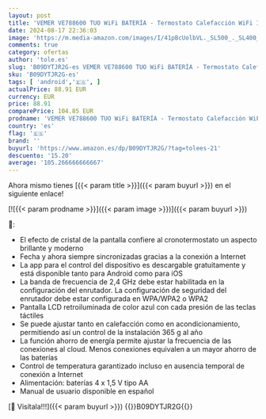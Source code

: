 ```yaml
---
layout: post
title: 'VEMER VE788600 TUO WiFi BATERÍA - Termostato Calefacción WiFi Inteligente  Control Remoto Desde Smartphone por App iOS y Android  Alimentación a Pilas  Blanco'
date: 2024-08-17 22:36:03
image: 'https://m.media-amazon.com/images/I/41pBcUolbVL._SL500_._SL400_.jpg'
comments: true
category: ofertas
author: 'tole.es'
slug: 'B09DYTJR2G-es VEMER VE788600 TUO WiFi BATERÍA - Termostato Calefacción...'
sku: 'B09DYTJR2G-es'
tags: [ 'android','🇪🇸', ]
actualPrice: 88.91 EUR
currency: EUR
price: 88.91
comparePrice: 104.85 EUR
prodname: 'VEMER VE788600 TUO WiFi BATERÍA - Termostato Calefacción WiFi Inteligente  Control Remoto Desde Smartphone por App iOS y Android  Alimentación a Pilas  Blanco'
country: 'es'
flag: '🇪🇸'
brand: ''
buyurl: 'https://www.amazon.es/dp/B09DYTJR2G/?tag=tolees-21'
descuento: '15.20'
average: '105.266666666667'
---
```


Ahora mismo tienes [{{< param title >}}]({{< param buyurl >}}) en el siguiente enlace!

[![{{< param prodname >}}]({{< param image >}})]({{< param buyurl >}})

🔎:

- El efecto de cristal de la pantalla confiere al cronotermostato un aspecto brillante y moderno
- Fecha y ahora siempre sincronizadas gracias a la conexión a Internet
- La app para el control del dispositivo es descargable gratuitamente y está disponible tanto para Android como para iOS
- La banda de frecuencia de 2,4 GHz debe estar habilitada en la configuración del enrutador. La configuración de seguridad del enrutador debe estar configurada en WPA/WPA2 o WPA2
- Pantalla LCD retroiluminada de color azul con cada presión de las teclas táctiles
- Se puede ajustar tanto en calefacción como en acondicionamiento, permitiendo así un control de la instalación 365 g al año
- La función ahorro de energía permite ajustar la frecuencia de las conexiones al cloud. Menos conexiones equivalen a un mayor ahorro de las baterías
- Control de temperatura garantizado incluso en ausencia temporal de conexión a Internet
- Alimentación: baterías 4 x 1,5 V tipo AA
- Manual de usuario disponible en español

[🛒 Visítala!!!]({{< param buyurl >}})
{{<world>}}B09DYTJR2G{{</world>}}
